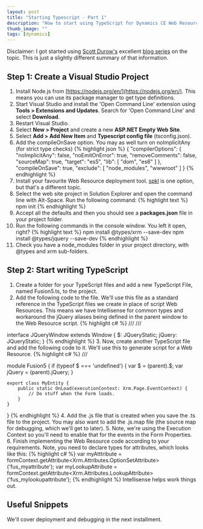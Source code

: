 ```yaml
---
layout: post
title: "Starting Typescript - Part 1"
description: "How to start using TypeScript for Dynamics CE Web Resources."
thumb_image: ""
tags: [dynamics]
---
```


Disclaimer: I got started using [Scott Durow's](http://develop1.net/public/author/Scott) excellent [blog series](http://develop1.net/public/post/2018/06/09/Lets-start-TypeScript-Part-1) on the topic. This is just a slightly different summary of that information.

## Step 1: Create a Visual Studio Project
1. Install Node.js from [https://nodejs.org/en/](https://nodejs.org/en/). This means you can use its package manager to get type definitions.
2. Start Visual Studio and install the 'Open Command Line' extension using **Tools > Extensions and Updates**. Search for 'Open Command Line' and select **Download**.
3. Restart Visual Studio.
4. Select **New > Project** and create a new **ASP.NET Empty Web Site**.
5. Select **Add > Add New Item** and **Typescript config file** (tsconfig.json).
6. Add the compileOnSave option. You may as well turn on noImplicitAny (for strict type checks)
{% highlight json %}
{
  "compilerOptions": {
    "noImplicitAny": false,
    "noEmitOnError": true,
    "removeComments": false,
    "sourceMap": true,
    "target": "es5",
    "lib": [ "dom", "es6" ]
  },
  "compileOnSave": true,
  "exclude": [
    "node_modules",
    "wwwroot"
  ]
}
{% endhighlight %}
7. Install your favourite Web Resource deployment tool. [spkl](https://github.com/scottdurow/SparkleXrm/wiki/spkl) is one option, but that's a different topic.
8. Select the web site project in Solution Explorer and open the command line with Alt-Space. Run the following command:
{% highlight text %}
npm init
{% endhighlight %}
9. Accept all the defaults and then you should see a **packages.json** file in your project folder.
10. Run the following commands in the console window. You left it open, right?
{% highlight text %}
npm install @types/xrm --save-dev
npm install @types/jquery --save-dev
{% endhighlight %}
11. Check you have a node_modules folder in your project directory, with @types and xrm sub-folders.

## Step 2: Start writing TypeScript
1. Create a folder for your TypeScript files and add a new TypeScript File, named Fusion5.ts, to the project.
2. Add the following code to the file. We'll use this file as a standard reference in the TypeScript files we create in place of script Web Resources. This means we have Intellisense for common types and workaround the jQuery aliases being defined in the parent window to the Web Resource script.
{% highlight c# %}
/// <reference path="../node_modules/@types/jquery/index.d.ts" />
/// <reference path="../node_modules/@types/xrm/index.d.ts" />

interface JQueryWindow extends Window {
    $: JQueryStatic;
    jQuery: JQueryStatic;
}
{% endhighlight %}
3. Now, create another TypeScript file and add the following code to it. We'll use this to generate script for a Web Resource.
{% highlight c# %}
/// <reference path="Fusion5.ts" />

module Fusion5 {
    if (typeof $ === 'undefined') {
        var $ = (<JQueryWindow>parent).$;
        var jQuery = (<JQueryWindow>parent).jQuery;
    }

    export class MyEntity {
        public static OnLoad(executionContext: Xrm.Page.EventContext) {
            // Do stuff when the Form loads.
        }
    }
}
{% endhighlight %}
4. Add the .js file that is created when you save the .ts file to the project. You may also want to add the .js.map file (the source map for debugging, which we'll get to later).
5. Note, we're using the Execution Context so you'll need to enable that for the events in the Form Properties.
6. Finish implementing the Web Resource code according to your requirements. Note, you need to declare types for attributes, which looks like this:
{% highlight c# %}
var myAtttribute = formContext.getAttribute<Xrm.Attributes.OptionSetAttribute>('fus_myattribute');
var myLookupAttribute = formContext.getAttribute<Xrm.Attributes.LookupAttribute>('fus_mylookupattribute');
{% endhighlight %}
Intellisense helps work things out.

## Useful Snippets

We'll cover deployment and debugging in the next installment.
